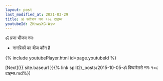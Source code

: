 ```yaml
---
layout: post
last_modified_at: 2021-03-29
title: ॐ स्तोत्राय नमः १०८ टाइम्स
youtubeId: ZKnwsXG-Wsw
---
```

 
 
 ॐ प्रजा भीजय नमः  
 
 -  नागरिकों का बीज कौन है 
 
  
 
  
 
 
 
 
 
 


{% include youtubePlayer.html id=page.youtubeId %}
 
[Next]({{ site.baseurl }}{% link  split2/_posts/2015-10-05-ॐ विष्वारेतसे नमः १०८ टाइम्स.md%})
 
